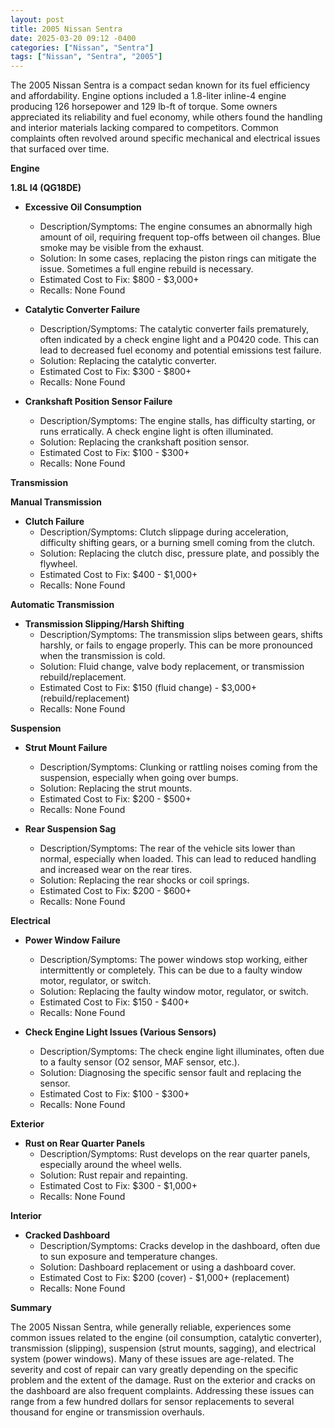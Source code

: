 ```yaml
---
layout: post
title: 2005 Nissan Sentra
date: 2025-03-20 09:12 -0400
categories: ["Nissan", "Sentra"]
tags: ["Nissan", "Sentra", "2005"]
---
```

The 2005 Nissan Sentra is a compact sedan known for its fuel efficiency and affordability. Engine options included a 1.8-liter inline-4 engine producing 126 horsepower and 129 lb-ft of torque. Some owners appreciated its reliability and fuel economy, while others found the handling and interior materials lacking compared to competitors. Common complaints often revolved around specific mechanical and electrical issues that surfaced over time.

**Engine**

**1.8L I4 (QG18DE)**

*   **Excessive Oil Consumption**
    *   Description/Symptoms: The engine consumes an abnormally high amount of oil, requiring frequent top-offs between oil changes. Blue smoke may be visible from the exhaust.
    *   Solution: In some cases, replacing the piston rings can mitigate the issue. Sometimes a full engine rebuild is necessary.
    *   Estimated Cost to Fix: $800 - $3,000+
    *   Recalls: None Found

*   **Catalytic Converter Failure**
    *   Description/Symptoms: The catalytic converter fails prematurely, often indicated by a check engine light and a P0420 code. This can lead to decreased fuel economy and potential emissions test failure.
    *   Solution: Replacing the catalytic converter.
    *   Estimated Cost to Fix: $300 - $800+
    *   Recalls: None Found

*   **Crankshaft Position Sensor Failure**
    *   Description/Symptoms: The engine stalls, has difficulty starting, or runs erratically. A check engine light is often illuminated.
    *   Solution: Replacing the crankshaft position sensor.
    *   Estimated Cost to Fix: $100 - $300+
    *   Recalls: None Found

**Transmission**

**Manual Transmission**

* **Clutch Failure**
    * Description/Symptoms: Clutch slippage during acceleration, difficulty shifting gears, or a burning smell coming from the clutch.
    * Solution: Replacing the clutch disc, pressure plate, and possibly the flywheel.
    * Estimated Cost to Fix: $400 - $1,000+
    * Recalls: None Found

**Automatic Transmission**

*   **Transmission Slipping/Harsh Shifting**
    *   Description/Symptoms: The transmission slips between gears, shifts harshly, or fails to engage properly. This can be more pronounced when the transmission is cold.
    *   Solution: Fluid change, valve body replacement, or transmission rebuild/replacement.
    *   Estimated Cost to Fix: $150 (fluid change) - $3,000+ (rebuild/replacement)
    *   Recalls: None Found

**Suspension**

*   **Strut Mount Failure**
    *   Description/Symptoms: Clunking or rattling noises coming from the suspension, especially when going over bumps.
    *   Solution: Replacing the strut mounts.
    *   Estimated Cost to Fix: $200 - $500+
    *   Recalls: None Found

*   **Rear Suspension Sag**
    *   Description/Symptoms: The rear of the vehicle sits lower than normal, especially when loaded. This can lead to reduced handling and increased wear on the rear tires.
    *   Solution: Replacing the rear shocks or coil springs.
    *   Estimated Cost to Fix: $200 - $600+
    *   Recalls: None Found

**Electrical**

*   **Power Window Failure**
    *   Description/Symptoms: The power windows stop working, either intermittently or completely. This can be due to a faulty window motor, regulator, or switch.
    *   Solution: Replacing the faulty window motor, regulator, or switch.
    *   Estimated Cost to Fix: $150 - $400+
    *   Recalls: None Found

*   **Check Engine Light Issues (Various Sensors)**
    *   Description/Symptoms: The check engine light illuminates, often due to a faulty sensor (O2 sensor, MAF sensor, etc.).
    *   Solution: Diagnosing the specific sensor fault and replacing the sensor.
    *   Estimated Cost to Fix: $100 - $300+
    *   Recalls: None Found

**Exterior**

*   **Rust on Rear Quarter Panels**
    *   Description/Symptoms: Rust develops on the rear quarter panels, especially around the wheel wells.
    *   Solution: Rust repair and repainting.
    *   Estimated Cost to Fix: $300 - $1,000+
    *   Recalls: None Found

**Interior**

*   **Cracked Dashboard**
    *   Description/Symptoms: Cracks develop in the dashboard, often due to sun exposure and temperature changes.
    *   Solution: Dashboard replacement or using a dashboard cover.
    *   Estimated Cost to Fix: $200 (cover) - $1,000+ (replacement)
    *   Recalls: None Found

**Summary**

The 2005 Nissan Sentra, while generally reliable, experiences some common issues related to the engine (oil consumption, catalytic converter), transmission (slipping), suspension (strut mounts, sagging), and electrical system (power windows). Many of these issues are age-related. The severity and cost of repair can vary greatly depending on the specific problem and the extent of the damage. Rust on the exterior and cracks on the dashboard are also frequent complaints. Addressing these issues can range from a few hundred dollars for sensor replacements to several thousand for engine or transmission overhauls.

